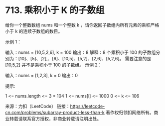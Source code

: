 # 713. 乘积小于 K 的子数组

给你一个整数数组 nums 和一个整数 k ，请你返回子数组内所有元素的乘积严格小于 k 的连续子数组的数目。
 

示例 1：

输入：nums = [10,5,2,6], k = 100
输出：8
解释：8 个乘积小于 100 的子数组分别为：[10]、[5]、[2],、[6]、[10,5]、[5,2]、[2,6]、[5,2,6]。
需要注意的是 [10,5,2] 并不是乘积小于 100 的子数组。
示例 2：

输入：nums = [1,2,3], k = 0
输出：0
 

提示: 

1 <= nums.length <= 3 * 104
1 <= nums[i] <= 1000
0 <= k <= 106

来源：力扣（LeetCode）
链接：https://leetcode-cn.com/problems/subarray-product-less-than-k
著作权归领扣网络所有。商业转载请联系官方授权，非商业转载请注明出处。